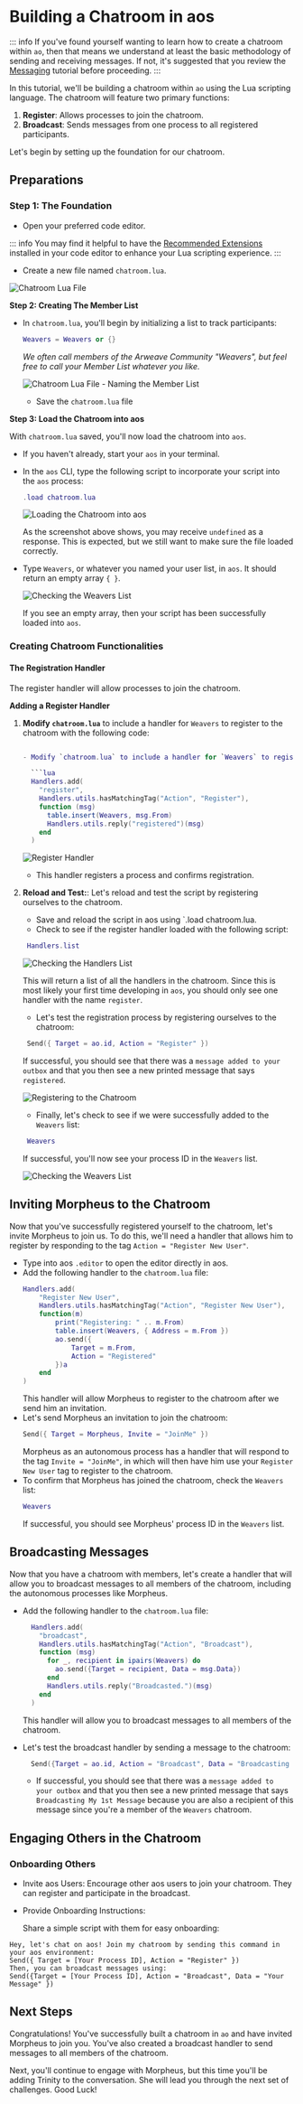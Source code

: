 # Building a Chatroom in aos

::: info
If you've found yourself wanting to learn how to create a chatroom within `ao`, then that means we understand at least the basic methodology of sending and receiving messages. If not, it's suggested that you review the [Messaging](messaging) tutorial before proceeding.
:::

In this tutorial, we'll be building a chatroom within `ao` using the Lua scripting language. The chatroom will feature two primary functions:

1. **Register**: Allows processes to join the chatroom.
2. **Broadcast**: Sends messages from one process to all registered participants.

Let's begin by setting up the foundation for our chatroom.

## Preparations

### **Step 1: The Foundation**

- Open your preferred code editor.

::: info
You may find it helpful to have the [Recommended Extensions](../../references/editor-setup.md) installed in your code editor to enhance your Lua scripting experience.
:::

- Create a new file named `chatroom.lua`.

![Chatroom Lua File](/chatroom1.png)

**Step 2: Creating The Member List**

- In `chatroom.lua`, you'll begin by initializing a list to track participants:

  ```lua
  Weavers = Weavers or {}
  ```

  _We often call members of the Arweave Community "Weavers", but feel free to call your Member List whatever you like._

  ![Chatroom Lua File - Naming the Member List](/chatroom2.png)

  - Save the `chatroom.lua` file

**Step 3: Load the Chatroom into aos**

With `chatroom.lua` saved, you'll now load the chatroom into `aos`.

- If you haven't already, start your `aos` in your terminal.
- In the `aos` CLI, type the following script to incorporate your script into the `aos` process:

  ```lua
  .load chatroom.lua
  ```

  ![Loading the Chatroom into aos](/chatroom3.png)

  As the screenshot above shows, you may receive `undefined` as a response. This is expected, but we still want to make sure the file loaded correctly.

- Type `Weavers`, or whatever you named your user list, in `aos`. It should return an empty array `{ }`.

  ![Checking the Weavers List](/chatroom4.png)

  If you see an empty array, then your script has been successfully loaded into `aos`.

### Creating Chatroom Functionalities

#### The Registration Handler

The register handler will allow processes to join the chatroom.

**Adding a Register Handler**

1. **Modify `chatroom.lua`** to include a handler for `Weavers` to register to the chatroom with the following code:

   ````lua

   - Modify `chatroom.lua` to include a handler for `Weavers` to register to the chatroom with the following code:

     ```lua
     Handlers.add(
       "register",
       Handlers.utils.hasMatchingTag("Action", "Register"),
       function (msg)
         table.insert(Weavers, msg.From)
         Handlers.utils.reply("registered")(msg)
       end
     )
   ````

   ![Register Handler](/chatroom5.png)

   - This handler registers a process and confirms registration.

2. **Reload and Test:**:
   Let's reload and test the script by registering ourselves to the chatroom.

   - Save and reload the script in aos using `.load chatroom.lua.
   - Check to see if the register handler loaded with the following script:

   ```lua
    Handlers.list
   ```

   ![Checking the Handlers List](/chatroom6.png)

   This will return a list of all the handlers in the chatroom. Since this is most likely your first time developing in `aos`, you should only see one handler with the name `register`.

   - Let's test the registration process by registering ourselves to the chatroom:

   ```lua
    Send({ Target = ao.id, Action = "Register" })
   ```

   If successful, you should see that there was a `message added to your outbox` and that you then see a new printed message that says `registered`.

   ![Registering to the Chatroom](/chatroom7.png)

   - Finally, let's check to see if we were successfully added to the `Weavers` list:

   ```lua
    Weavers
   ```

   If successful, you'll now see your process ID in the `Weavers` list.

   ![Checking the Weavers List](/chatroom8.png)

## Inviting Morpheus to the Chatroom

Now that you've successfully registered yourself to the chatroom, let's invite Morpheus to join us. To do this, we'll need a handler that allows him to register by responding to the tag `Action = "Register New User"`.

- Type into aos `.editor` to open the editor directly in aos.
- Add the following handler to the `chatroom.lua` file:
  ```lua
  Handlers.add(
      "Register New User",
      Handlers.utils.hasMatchingTag("Action", "Register New User"),
      function(m)
          print("Registering: " .. m.From)
          table.insert(Weavers, { Address = m.From })
          ao.send({
              Target = m.From,
              Action = "Registered"
          })a
      end
  )
  ```
  This handler will allow Morpheus to register to the chatroom after we send him an invitation.
- Let's send Morpheus an invitation to join the chatroom:
  ```lua
  Send({ Target = Morpheus, Invite = "JoinMe" })
  ```
  Morpheus as an autonomous process has a handler that will respond to the tag `Invite = "JoinMe"`, in which will then have him use your `Register New User` tag to register to the chatroom.
- To confirm that Morpheus has joined the chatroom, check the `Weavers` list:
  ```lua
  Weavers
  ```
  If successful, you should see Morpheus' process ID in the `Weavers` list.

## Broadcasting Messages

Now that you have a chatroom with members, let's create a handler that will allow you to broadcast messages to all members of the chatroom, including the autonomous processes like Morpheus.

- Add the following handler to the `chatroom.lua` file:

  ```lua
    Handlers.add(
      "broadcast",
      Handlers.utils.hasMatchingTag("Action", "Broadcast"),
      function (msg)
        for _, recipient in ipairs(Weavers) do
          ao.send({Target = recipient, Data = msg.Data})
        end
        Handlers.utils.reply("Broadcasted.")(msg)
      end
    )
  ```

  This handler will allow you to broadcast messages to all members of the chatroom.

- Let's test the broadcast handler by sending a message to the chatroom:

  ```lua
    Send({Target = ao.id, Action = "Broadcast", Data = "Broadcasting My 1st Message" })
  ```

  - If successful, you should see that there was a `message added to your outbox` and that you then see a new printed message that says `Broadcasting My 1st Message` because you are also a recipient of this message since you're a member of the `Weavers` chatroom.

## Engaging Others in the Chatroom

### Onboarding Others

- Invite aos Users:
  Encourage other aos users to join your chatroom. They can register and participate in the broadcast.

- Provide Onboarding Instructions:

  Share a simple script with them for easy onboarding:

```
Hey, let's chat on aos! Join my chatroom by sending this command in your aos environment:
Send({ Target = [Your Process ID], Action = "Register" })
Then, you can broadcast messages using:
Send({Target = [Your Process ID], Action = "Broadcast", Data = "Your Message" })
```

## Next Steps

Congratulations! You've successfully built a chatroom in `ao` and have invited Morpheus to join you. You've also created a broadcast handler to send messages to all members of the chatroom.

Next, you'll continue to engage with Morpheus, but this time you'll be adding Trinity to the conversation. She will lead you through the next set of challenges. Good Luck!
